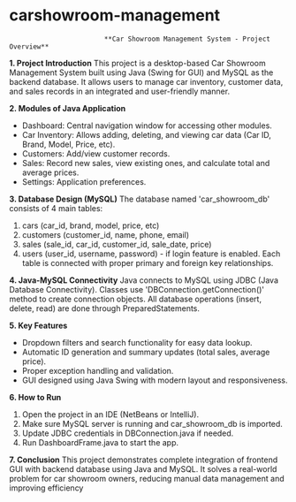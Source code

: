 # carshowroom-management
                            **Car Showroom Management System - Project Overview**
**1. Project Introduction**
This project is a desktop-based Car Showroom Management System built using Java (Swing for GUI) and
MySQL as the backend database. It allows users to manage car inventory, customer data, and sales records
in an integrated and user-friendly manner.

**2. Modules of Java Application**
- Dashboard: Central navigation window for accessing other modules.
- Car Inventory: Allows adding, deleting, and viewing car data (Car ID, Brand, Model, Price, etc).
- Customers: Add/view customer records.
- Sales: Record new sales, view existing ones, and calculate total and average prices.
- Settings: Application preferences.

**3. Database Design (MySQL)**
The database named 'car_showroom_db' consists of 4 main tables:
1. cars (car_id, brand, model, price, etc)
2. customers (customer_id, name, phone, email)
3. sales (sale_id, car_id, customer_id, sale_date, price)
4. users (user_id, username, password) - if login feature is enabled.
Each table is connected with proper primary and foreign key relationships.

**4. Java-MySQL Connectivity**
Java connects to MySQL using JDBC (Java Database Connectivity).
Classes use 'DBConnection.getConnection()' method to create connection objects.
All database operations (insert, delete, read) are done through PreparedStatements.

**5. Key Features**
- Dropdown filters and search functionality for easy data lookup.
- Automatic ID generation and summary updates (total sales, average price).
- Proper exception handling and validation.
- GUI designed using Java Swing with modern layout and responsiveness.

**6. How to Run**
1. Open the project in an IDE (NetBeans or IntelliJ).
2. Make sure MySQL server is running and car_showroom_db is imported.
3. Update JDBC credentials in DBConnection.java if needed.
4. Run DashboardFrame.java to start the app.

**7. Conclusion**
This project demonstrates complete integration of frontend GUI with backend database using Java and
MySQL. It solves a real-world problem for car showroom owners, reducing manual data management and
improving efficiency
